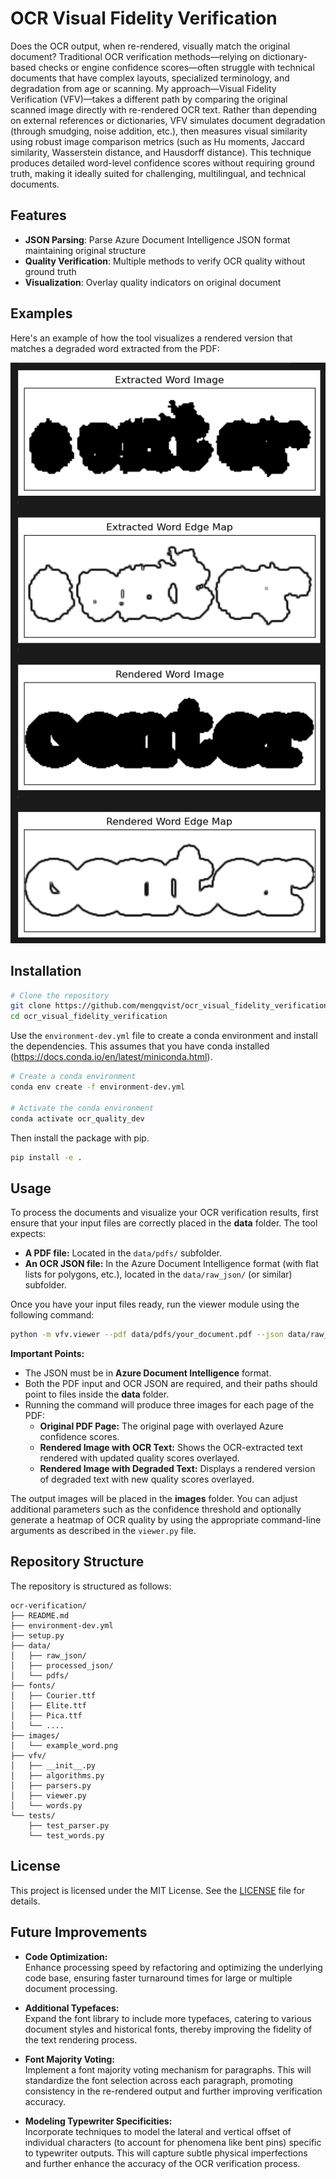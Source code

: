 # OCR Visual Fidelity Verification

Does the OCR output, when re-rendered, visually match the original document? Traditional OCR verification methods—relying on dictionary-based checks or engine confidence scores—often struggle with technical documents that have complex layouts, specialized terminology, and degradation from age or scanning. My approach—Visual Fidelity Verification (VFV)—takes a different path by comparing the original scanned image directly with re-rendered OCR text. Rather than depending on external references or dictionaries, VFV simulates document degradation (through smudging, noise addition, etc.), then measures visual similarity using robust image comparison metrics (such as Hu moments, Jaccard similarity, Wasserstein distance, and Hausdorff distance). This technique produces detailed word-level confidence scores without requiring ground truth, making it ideally suited for challenging, multilingual, and technical documents.


## Features

- **JSON Parsing**: Parse Azure Document Intelligence JSON format maintaining original structure
- **Quality Verification**: Multiple methods to verify OCR quality without ground truth
- **Visualization**: Overlay quality indicators on original document


## Examples

Here's an example of how the tool visualizes a rendered version that matches a degraded word extracted from the PDF:

![Example Word Visualization](images/example_word.png)


## Installation

```bash
# Clone the repository
git clone https://github.com/mengqvist/ocr_visual_fidelity_verification.git
cd ocr_visual_fidelity_verification
```

Use the `environment-dev.yml` file to create a conda environment and install the dependencies. This assumes that you have conda installed (https://docs.conda.io/en/latest/miniconda.html).

```bash
# Create a conda environment
conda env create -f environment-dev.yml

# Activate the conda environment
conda activate ocr_quality_dev
```

Then install the package with pip.

```bash
pip install -e .
```

## Usage

To process the documents and visualize your OCR verification results, first ensure that your input files are correctly placed in the **data** folder. The tool expects:

- **A PDF file:** Located in the `data/pdfs/` subfolder.
- **An OCR JSON file:** In the Azure Document Intelligence format (with flat lists for polygons, etc.), located in the `data/raw_json/` (or similar) subfolder.

Once you have your input files ready, run the viewer module using the following command:

```bash
python -m vfv.viewer --pdf data/pdfs/your_document.pdf --json data/raw_json/your_ocr.json --output images/
```

**Important Points:**

- The JSON must be in **Azure Document Intelligence** format.
- Both the PDF input and OCR JSON are required, and their paths should point to files inside the **data** folder.
- Running the command will produce three images for each page of the PDF:
  - **Original PDF Page:** The original page with overlayed Azure confidence scores.
  - **Rendered Image with OCR Text:** Shows the OCR-extracted text rendered with updated quality scores overlayed.
  - **Rendered Image with Degraded Text:** Displays a rendered version of degraded text with new quality scores overlayed.

The output images will be placed in the **images** folder. You can adjust additional parameters such as the confidence threshold and optionally generate a heatmap of OCR quality by using the appropriate command-line arguments as described in the `viewer.py` file.


## Repository Structure

The repository is structured as follows:

```
ocr-verification/
├── README.md
├── environment-dev.yml
├── setup.py
├── data/
│   ├── raw_json/
│   ├── processed_json/
│   └── pdfs/
├── fonts/
│   ├── Courier.ttf
│   ├── Elite.ttf
│   ├── Pica.ttf
│   └── ....
├── images/
│   └── example_word.png
├── vfv/
│   ├── __init__.py
│   ├── algorithms.py
│   ├── parsers.py
│   ├── viewer.py
│   └── words.py
└── tests/
    ├── test_parser.py
    └── test_words.py
```

## License

This project is licensed under the MIT License. See the [LICENSE](LICENSE) file for details.


## Future Improvements

- **Code Optimization:**  
  Enhance processing speed by refactoring and optimizing the underlying code base, ensuring faster turnaround times for large or multiple document processing.

- **Additional Typefaces:**  
  Expand the font library to include more typefaces, catering to various document styles and historical fonts, thereby improving the fidelity of the text rendering process.

- **Font Majority Voting:**  
  Implement a font majority voting mechanism for paragraphs. This will standardize the font selection across each paragraph, promoting consistency in the re-rendered output and further improving verification accuracy.

- **Modeling Typewriter Specificities:**  
  Incorporate techniques to model the lateral and vertical offset of individual characters (to account for phenomena like bent pins) specific to typewriter outputs. This will capture subtle physical imperfections and further enhance the accuracy of the OCR verification process.
